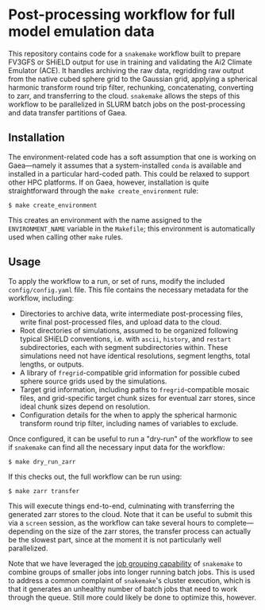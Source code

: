 # Post-processing workflow for full model emulation data

This repository contains code for a `snakemake` workflow built to prepare
FV3GFS or SHiELD output for use in training and validating the Ai2 Climate
Emulator (ACE). It handles archiving the raw data, regridding raw output from
the native cubed sphere grid to the Gaussian grid, applying a spherical
harmonic transform round trip filter, rechunking, concatenating, converting to
zarr, and transferring to the cloud. `snakemake` allows the steps of this
workflow to be parallelized in SLURM batch jobs on the post-processing and data
transfer partitions of Gaea.

## Installation

The environment-related code has a soft assumption that one is working on
Gaea—namely it assumes that a system-installed `conda` is available and
installed in a particular hard-coded path. This could be relaxed to support
other HPC platforms. If on Gaea, however, installation is quite straightforward
through the `make create_environment` rule:

```
$ make create_environment
```

This creates an environment with the name assigned to the `ENVIRONMENT_NAME`
variable in the `Makefile`; this environment is automatically used when calling
other `make` rules.

## Usage

To apply the workflow to a run, or set of runs, modify the included
`config/config.yaml` file. This file contains the necessary metadata for the
workflow, including:

- Directories to archive data, write intermediate post-processing files, write
  final post-processed files, and upload data to the cloud.
- Root directories of simulations, assumed to be organized following typical
  SHiELD conventions, i.e. with `ascii`, `history`, and `restart`
  subdirectories, each with segment subdirectories within. These simulations
  need not have identical resolutions, segment lengths, total lengths, or
  outputs.
- A library of `fregrid`-compatible grid information for possible cubed sphere
  source grids used by the  simulations. 
- Target grid information, including paths to `fregrid`-compatible mosaic
  files, and grid-specific target chunk sizes for eventual zarr stores, since
  ideal chunk sizes depend on resolution.
- Configuration details for the when to apply the spherical harmonic transform
  round trip filter, including names of variables to exclude.

Once configured, it can be useful to run a "dry-run" of the workflow to see if
`snakemake` can find all the necessary input data for the workflow:

```
$ make dry_run_zarr
```

If this checks out, the full workflow can be run using:

```
$ make zarr transfer
```

This will execute things end-to-end, culminating with transferring the
generated zarr stores to the cloud. Note that it can be useful to submit this
via a `screen` session, as the workflow can take several hours to
complete—depending on the size of the zarr stores, the transfer process can
actually be the slowest part, since at the moment it is not particularly well
parallelized.

Note that we have leveraged the [job grouping
capability](https://snakemake.readthedocs.io/en/stable/executing/grouping.html)
of `snakemake` to combine groups of smaller jobs into longer running batch
jobs. This is used to address a common complaint of `snakemake`'s cluster
execution, which is that it generates an unhealthy number of batch jobs that
need to work through the queue. Still more could likely be done to optimize
this, however.
